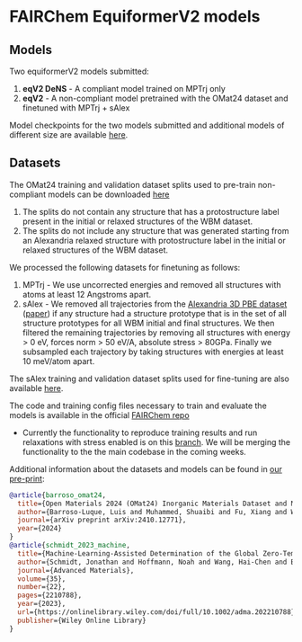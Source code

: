 # FAIRChem EquiformerV2 models

## Models

Two equiformerV2 models submitted:

1. **eqV2 DeNS** - A compliant model trained on MPTrj only
2. **eqV2** - A non-compliant model pretrained with the OMat24 dataset and finetuned with MPTrj + sAlex

Model checkpoints for the two models submitted and additional models of different size are available [here](https://huggingface.co/fairchem/OMAT24).

## Datasets

The OMat24 training and validation dataset splits used to pre-train non-compliant models can be downloaded [here](https://huggingface.co/datasets/fairchem/OMAT24)

1. The splits do not contain any structure that has a protostructure label present in the initial or relaxed structures of the WBM dataset.
2. The splits do not include any structure that was generated starting from an Alexandria relaxed structure with protostructure label in the initial or relaxed structures of the WBM dataset.

We processed the following datasets for finetuning as follows:

1. MPTrj - We use uncorrected energies and removed all structures with atoms at least 12 Angstroms apart.
2. sAlex - We removed all trajectories from the [Alexandria 3D PBE dataset](https://alexandria.icams.rub.de) ([paper](https://onlinelibrary.wiley.com/doi/10.1002/adma.202210788)) if any structure had a structure prototype that is in the set of all structure prototypes for all WBM initial and final structures. We then filtered the remaining trajectories by removing all structures with energy > 0 eV, forces norm > 50 eV/A, absolute stress > 80GPa. Finally we subsampled each trajectory by taking structures with energies at least 10 meV/atom apart.

The sAlex training and validation dataset splits used for fine-tuning are also available [here](https://huggingface.co/datasets/fairchem/OMAT24).

The code and training config files necessary to train and evaluate the models is available in the official [FAIRChem repo](https://github.com/FAIR-Chem/fairchem)

- Currently the functionality to reproduce training results and run relaxations with stress enabled is on this [branch](https://github.com/FAIR-Chem/fairchem/tree/omat24). We will be merging the functionality to the the main codebase in the coming weeks.

Additional information about the datasets and models can be found in [our pre-print](https://arxiv.org/abs/2410.12771):

```bib
@article{barroso_omat24,
  title={Open Materials 2024 (OMat24) Inorganic Materials Dataset and Models},
  author={Barroso-Luque, Luis and Muhammed, Shuaibi and Fu, Xiang and Wood, Brandon, Dzamba, Misko, and Gao, Meng and Rizvi, Ammar and  Zitnick, C. Lawrence and Ulissi, Zachary W.},
  journal={arXiv preprint arXiv:2410.12771},
  year={2024}
}
@article{schmidt_2023_machine,
  title={Machine-Learning-Assisted Determination of the Global Zero-Temperature Phase Diagram of Materials},
  author={Schmidt, Jonathan and Hoffmann, Noah and Wang, Hai-Chen and Borlido, Pedro and Carri{\c{c}}o, Pedro JMA and Cerqueira, Tiago FT and Botti, Silvana and Marques, Miguel AL},
  journal={Advanced Materials},
  volume={35},
  number={22},
  pages={2210788},
  year={2023},
  url={https://onlinelibrary.wiley.com/doi/full/10.1002/adma.202210788},
  publisher={Wiley Online Library}
}
```
